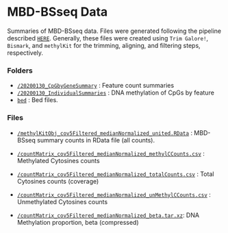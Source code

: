 # MBD-BSseq Data

Summaries of MBD-BSseq data. Files were generated following the pipeline described [`HERE`](https://github.com/epigeneticstoocean/AE17_Cvirginica_MolecularResponse/blob/master/01B_DNAm_processing.md). Generally, these files were created using `Trim Galore!`, `Bismark`, and `methylKit` for the trimming, aligning, and filtering steps, respectively.

### Folders

* [`/20200130_CpGbyGeneSummary`](https://github.com/epigeneticstoocean/AE17_Cvirginica_MolecularResponse/tree/master/data/MBDBS_seq/20200130_CpGbyGeneSummary) : Feature count summaries
* [`/20200130_IndividualSummaries`](https://github.com/epigeneticstoocean/AE17_Cvirginica_MolecularResponse/tree/master/data/MBDBS_seq/20200130_IndividualSummaries) : DNA methylation of CpGs by feature
* [`bed`](https://github.com/epigeneticstoocean/AE17_Cvirginica_MolecularResponse/tree/master/data/MBDBS_seq/bed) : Bed files.

### Files

* [`/methylKitObj_cov5Filtered_medianNormalized_united.RData`](https://github.com/epigeneticstoocean/AE17_Cvirginica_MolecularResponse/blob/master/data/MBDBS_seq/methylKitObj_cov5Filtered_medianNormalized_united.RData) : MBD-BSseq summary counts in RData file (all counts).

* [`/countMatrix_cov5Filtered_medianNormalized_methylCCounts.csv`](https://github.com/epigeneticstoocean/AE17_Cvirginica_MolecularResponse/blob/master/data/MBDBS_seq/countMatrix_cov5Filtered_medianNormalized_methylCCounts.csv) : Methylated Cytosines counts 
* [`/countMatrix_cov5Filtered_medianNormalized_totalCounts.csv`](https://github.com/epigeneticstoocean/AE17_Cvirginica_MolecularResponse/blob/master/data/MBDBS_seq/countMatrix_cov5Filtered_medianNormalized_totalCounts.csv) : Total Cytosines counts (coverage)
* [`/countMatrix_cov5Filtered_medianNormalized_unMethylCCounts.csv`](https://github.com/epigeneticstoocean/AE17_Cvirginica_MolecularResponse/blob/master/data/MBDBS_seq/countMatrix_cov5Filtered_medianNormalized_unMethylCCounts.csv) : Unmethylated Cytosines counts
* [`/countMatrix_cov5Filtered_medianNormalized_beta.tar.xz`](https://github.com/epigeneticstoocean/AE17_Cvirginica_MolecularResponse/blob/master/data/MBDBS_seq/countMatrix_cov5Filtered_medianNormalized_beta.tar.xz): DNA Methylation proportion, beta (compressed)
